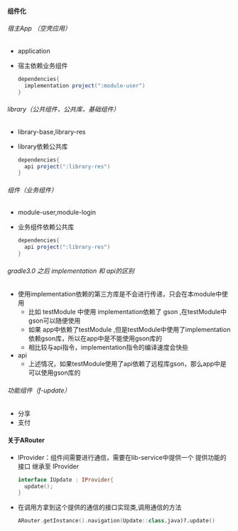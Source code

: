 #### 组件化

###### 宿主App  （空壳应用）

- application

- 宿主依赖业务组件

  ```java
  dependencies{
  	implementation project(":module-user")
  }
  ```

  

###### library（公共组件，公共库，基础组件）

- library-base,library-res

- library依赖公共库

  ```java
  dependencies{
  	api project(":library-res")
  }
  ```

  

###### 组件（业务组件）

- module-user,module-login

- 业务组件依赖公共库

  ```java
  dependencies{
  	api project(":library-res")
  }
  ```

###### gradle3.0 之后 implementation 和 api的区别

- 使用implementation依赖的第三方库是不会进行传递，只会在本module中使用
  - 比如 testModule 中使用 implementation依赖了 gson ,在testModule中gson可以随便使用
  - 如果 app中依赖了testModule ,但是testModule中使用了implementation依赖gson库，所以在app中是不能使用gson库的
  - 相比较与api指令，implementation指令的编译速度会快些
- api
  - 上述情况，如果testModule使用了api依赖了远程库gson，那么app中是可以使用gson库的

###### 功能组件（f-update）

- 分享
- 支付

#### 关于ARouter

- IProvider：组件间需要进行通信，需要在lib-service中提供一个 提供功能的接口 继承至 IProvider

  ```kotlin
  interface IUpdate : IProvider{
  	update();
  }
  ```

  

- 在调用方拿到这个提供的通信的接口实现类,调用通信的方法

  ```kotlin
  ARouter.getInstance().navigation(Update::class.java)?.update()
  ```

  
